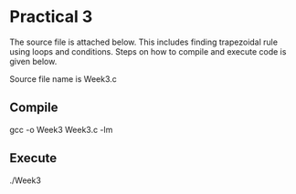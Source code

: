 # Practical 3

The source file is attached below.
This includes finding trapezoidal rule using loops and conditions.
Steps on how to compile and execute code is given below.

Source file name is Week3.c

## Compile

gcc -o Week3 Week3.c -lm

## Execute

./Week3
